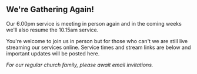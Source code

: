 ---
---
## We're Gathering Again!

Our 6.00pm service is meeting in person again and in the coming weeks we'll also resume the 10.15am service.

You're welcome to join us in person but for those who can't we are still live streaming our services online. Service times and stream links are below and important updates will be posted here.

_For our regular church family, please await email invitations._